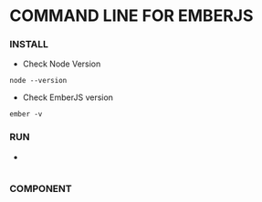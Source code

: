 # COMMAND LINE FOR EMBERJS 

### INSTALL
* Check Node Version
```
node --version
```

* Check EmberJS version
```
ember -v
```

### RUN 
* 
```
```




### COMPONENT


